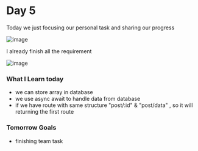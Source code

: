 # Day 5
Today we just focusing our personal task and sharing our progress

![image](https://user-images.githubusercontent.com/85722211/203370748-cbf921f5-1a69-4c9f-93cd-1bbe1029c036.png)

I already finish all the requirement 

![image](https://user-images.githubusercontent.com/85722211/203372018-a9011ce1-8c1c-424f-9e2e-fe470d1fc698.png)

### What I Learn today
* we can store array in database
* we use async await to handle data from database
* if we have route with same structure "post/:id" & "post/data" , so it will returning the first route

### Tomorrow Goals
* finishing team task
